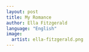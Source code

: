 ```yaml
---
layout: post
title: My Romance
author: Ella Fitzgerald
language: "English"
image:
  artist: ella-fitzgerald.png
---
```


